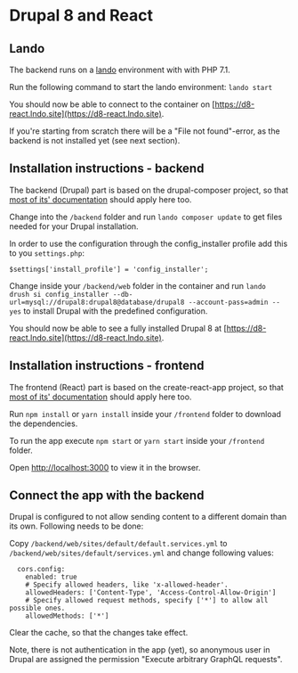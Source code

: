 # Drupal 8 and React

## Lando

The backend runs on a [lando](https://docs.devwithlando.io/tutorials/drupal8.html) environment with with PHP 7.1.

Run the following command to start the lando environment: `lando start`

You should now be able to connect to the container on [https://d8-react.lndo.site](https://d8-react.lndo.site).

If you're starting from scratch there will be a "File not found"-error, as the backend is not installed yet (see next
section).

## Installation instructions - backend

The backend (Drupal) part is based on the drupal-composer project, so that
[most of its' documentation](https://github.com/drupal-composer/drupal-project) should apply here too.

Change into the `/backend` folder and run `lando composer update` to get files needed for your Drupal installation.

In order to use the configuration through the config_installer profile add this to you `settings.php`:

`$settings['install_profile'] = 'config_installer';`

Change inside your `/backend/web` folder in the container and run
`lando drush si config_installer --db-url=mysql://drupal8:drupal8@database/drupal8 --account-pass=admin --yes` to
install Drupal with the predefined configuration.

You should now be able to see a fully installed Drupal 8 at [https://d8-react.lndo.site](https://d8-react.lndo.site).

## Installation instructions - frontend

The frontend (React) part is based on the create-react-app project, so that
[most of its' documentation](https://github.com/facebookincubator/create-react-app) should apply here too.

Run `npm install` or `yarn install` inside your `/frontend` folder to download the dependencies.

To run the app execute `npm start` or `yarn start` inside your `/frontend` folder.

Open [http://localhost:3000](http://localhost:3000) to view it in the browser.

## Connect the app with the backend

Drupal is configured to not allow sending content to a different domain than its own. Following needs to be done:

Copy `/backend/web/sites/default/default.services.yml` to `/backend/web/sites/default/services.yml` and change following
values:

```
  cors.config:
    enabled: true
    # Specify allowed headers, like 'x-allowed-header'.
    allowedHeaders: ['Content-Type', 'Access-Control-Allow-Origin']
    # Specify allowed request methods, specify ['*'] to allow all possible ones.
    allowedMethods: ['*']
```

Clear the cache, so that the changes take effect.

Note, there is not authentication in the app (yet), so anonymous user in Drupal are assigned the permission "Execute
arbitrary GraphQL requests".
